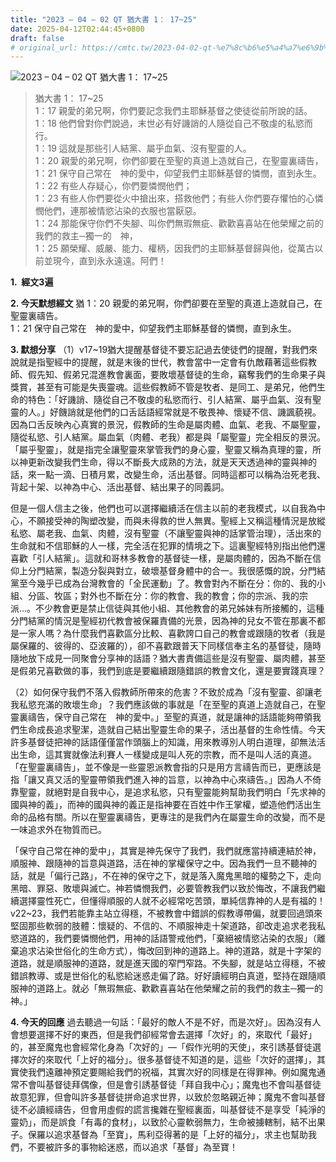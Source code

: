 ```yaml
---
title: "2023 – 04 – 02 QT 猶大書 1： 17~25"
date: 2025-04-12T02:44:45+0800
draft: false
# original_url: https://cmtc.tw/2023-04-02-qt-%e7%8c%b6%e5%a4%a7%e6%9b%b8-1%ef%bc%9a-1725
---
```


![2023 – 04 – 02 QT 猶大書 1： 17\~25](/images/qt.jpg  "2023 – 04 – 02 QT 猶大書 1： 17\~25")

> 猶大書 1： 17\~25  
> 1：17 親愛的弟兄啊，你們要記念我們主耶穌基督之使徒從前所說的話。  
> 1：18 他們曾對你們說過，末世必有好譏誚的人隨從自己不敬虔的私慾而行。  
> 1：19 這就是那些引人結黨、屬乎血氣、沒有聖靈的人。  
> 1：20 親愛的弟兄啊，你們卻要在至聖的真道上造就自己，在聖靈裏禱告，  
> 1：21 保守自己常在　神的愛中，仰望我們主耶穌基督的憐憫，直到永生。  
> 1：22 有些人存疑心，你們要憐憫他們；  
> 1：23 有些人你們要從火中搶出來，搭救他們；有些人你們要存懼怕的心憐憫他們，連那被情慾沾染的衣服也當厭惡。  
> 1：24 那能保守你們不失腳、叫你們無瑕無疵、歡歡喜喜站在他榮耀之前的我們的救主─獨一的　神，  
> 1：25 願榮耀、威嚴、能力、權柄，因我們的主耶穌基督歸與他，從萬古以前並現今，直到永永遠遠。阿們！

**1.  經文3遍**

**2. 今天默想經文**
猶 1：20 親愛的弟兄啊，你們卻要在至聖的真道上造就自己，在聖靈裏禱告。  
1：21 保守自己常在　神的愛中，仰望我們主耶穌基督的憐憫，直到永生。

**3. 默想分享**
（1）v17\~19猶大提醒基督徒不要忘記過去使徒們的提醒，對我們來說就是指聖經中的提醒，就是末後的世代，教會當中一定會有仇敵藉著這些假教師、假先知、假弟兄混進教會裏面，要敗壞基督徒的生命，竊奪我們的生命果子與獎賞，甚至有可能是失喪靈魂。這些假教師不管是牧者、是同工、是弟兄，他們生命的特色：「好譏誚、隨從自己不敬虔的私慾而行、引人結黨、屬乎血氣、沒有聖靈的人。」好饑誚就是他們的口舌話語經常就是不敬畏神、懷疑不信、譏諷藐視。因為口舌反映內心真實的景況，假教師的生命是屬肉體、血氣、老我、不屬聖靈，隨從私慾、引人結黨。屬血氣（肉體、老我）都是與「屬聖靈」完全相反的景況。「屬乎聖靈」，就是指完全讓聖靈來掌管我們的身心靈，聖靈又稱為真理的靈，所以神更新改變我們生命，得以不斷長大成熟的方法，就是天天透過神的靈與神的話，來一點一滴、日積月累，改變生命，活出基督。同時這都可以稱為治死老我、背起十架、以神為中心、活出基督、結出果子的同義詞。

但是一個人信主之後，他們也可以選擇繼續活在信主以前的老我模式，以自我為中心，不願接受神的陶塑改變，而與未得救的世人無異。聖經上又稱這種情況是放縱私慾、屬老我、血氣、肉體，沒有聖靈（不讓聖靈與神的話掌管治理），活出來的生命就和不信耶穌的人一樣，完全活在犯罪的情境之下。這裏聖經特別指出他們還喜歡「引人結黨」。這就和哥林多教會的基督徒一樣，是屬肉體的，因為不斷在信仰上分門結黨，製造分裂與對立，破壞基督身體中的合一。我很感慨的說，分門結黨至今幾乎已成為台灣教會的「全民運動」了。教會對內不斷在分：你的、我的小組、分區、牧區；對外也不斷在分：你的教會、我的教會；你的宗派、我的宗派…。不少教會更是禁止信徒與其他小組、其他教會的弟兄姊妹有所接觸的，這種分門結黨的情況是聖經初代教會被保羅責備的光景，因為神的兒女不管在那裏不都是一家人嗎？為什麼我們喜歡區分比較、喜歡誇口自己的教會或跟隨的牧者（我是屬保羅的、彼得的、亞波羅的），卻不喜歡跟普天下同樣信奉主名的基督徒，隨時隨地放下成見一同聚會分享神的話語？猶大書責備這些是沒有聖靈、屬肉體，甚至是假弟兄喜歡做的事，我們到底是要繼續跟隨錯誤的教會文化，還是要實踐真理？

（2）如何保守我們不落入假教師所帶來的危害？不致於成為「沒有聖靈、卻讓老我私慾充滿的敗壞生命」？我們應該做的事就是「在至聖的真道上造就自己，在聖靈裏禱告，保守自己常在　神的愛中。」至聖的真道，就是讓神的話語能夠帶領我們生命成長追求聖潔，造就自己結出聖靈生命的果子，活出基督的生命性情。今天許多基督徒把神的話語僅僅當作頭腦上的知識，用來教導別人明白道理，卻無法活出生命，這其實就像法利賽人一樣變成是叫人死的宗教，而不是叫人活的真道。「在聖靈裏禱告」，並不像是一些靈恩派教會指的只是用方言禱告而已，更應該是指「讓又真又活的聖靈帶領我們進入神的旨意，以神為中心來禱告。」因為人不倚靠聖靈，就絕對是自我中心，是追求私慾，只有聖靈能夠幫助我們明白「先求神的國與神的義」，而神的國與神的義正是指神要在百姓中作王掌權，塑造他們活出生命的品格有關。所以在聖靈裏禱告，更專注的是我們內在屬靈生命的改變，而不是一味追求外在物質而已。

「保守自己常在神的愛中」，其實是神先保守了我們，我們就應當持續連結於神，順服神、跟隨神的旨意與道路，活在神的掌權保守之中。因為我們一旦不聽神的話，就是「偏行己路」，不在神的保守之下，就是落入魔鬼黑暗的權勢之下，走向黑暗、罪惡、敗壞與滅亡。神若憐憫我們，必要管教我們以致於悔改，不讓我們繼續選擇靈性死亡，但懂得順服的人就不必經常吃苦頭，單純信靠神的人是有福的！v22\~23，我們若能靠主站立得穩，不被教會中錯誤的假教導帶偏，就要回過頭來堅固那些軟弱的肢體：懷疑的、不信的、不順服神走十架道路，卻改走追求老我私慾道路的，我們要憐憫他們，用神的話語警戒他們，「棄絕被情慾沾染的衣服」（離棄追求沾染世俗化的生命方式），悔改回到神的道路上。神的道路，就是十字架的道路，就是順服神的道路，就是進天國的窄門窄路。不失腳，就是站立得穩，不被錯誤教導、或是世俗化的私慾給迷惑走偏了路。好好讀經明白真道，堅持在跟隨順服神的道路上。就必「無瑕無疵、歡歡喜喜站在他榮耀之前的我們的救主─獨一的　神。」

**4. 今天的回應**
過去聽過一句話：「最好的敵人不是不好，而是次好」。因為沒有人會想要選擇不好的東西，但是我們卻經常會去選擇「次好」的，來取代「最好」的，甚至魔鬼也會經常化身為「次好的」—「假作光明的天使」，來引誘基督徒選擇次好的來取代「上好的福分」。很多基督徒不知道的是，這些「次好的選擇」，其實使我們遠離神預定要賜給我們的祝福，其實次好的同樣是在得罪神。例如魔鬼通常不會叫基督徒拜偶像，但是會引誘基督徒「拜自我中心」；魔鬼也不會叫基督徒故意犯罪，但會叫許多基督徒拼命追求世界，以致於忽略親近神；魔鬼不會叫基督徒不必讀經禱告，但會用虛假的謊言攙雜在聖經裏面，叫基督徒不是享受「純淨的靈奶」，而是誤食「有毒的食材」，以致於心靈軟弱無力，生命被擄轄制，結不出果子。保羅以追求基督為「至寶」，馬利亞得著的是「上好的福分」，求主也幫助我們，不要被許多的事物給迷惑，而以追求「基督」為至寶！
